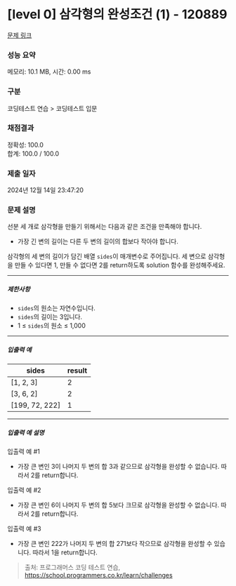 # [level 0] 삼각형의 완성조건 (1) - 120889 

[문제 링크](https://school.programmers.co.kr/learn/courses/30/lessons/120889) 

### 성능 요약

메모리: 10.1 MB, 시간: 0.00 ms

### 구분

코딩테스트 연습 > 코딩테스트 입문

### 채점결과

정확성: 100.0<br/>합계: 100.0 / 100.0

### 제출 일자

2024년 12월 14일 23:47:20

### 문제 설명

<p>선분 세 개로 삼각형을 만들기 위해서는 다음과 같은 조건을 만족해야 합니다.</p>

<ul>
<li>가장 긴 변의 길이는 다른 두 변의 길이의 합보다 작아야 합니다.</li>
</ul>

<p>삼각형의 세 변의 길이가 담긴 배열 <code>sides</code>이 매개변수로 주어집니다. 세 변으로 삼각형을 만들 수 있다면 1, 만들 수 없다면 2를 return하도록 solution 함수를 완성해주세요.</p>

<hr>

<h5>제한사항</h5>

<ul>
<li><code>sides</code>의 원소는 자연수입니다.</li>
<li><code>sides</code>의 길이는 3입니다.</li>
<li>1 ≤ <code>sides</code>의 원소 ≤ 1,000</li>
</ul>

<hr>

<h5>입출력 예</h5>
<table class="table">
        <thead><tr>
<th>sides</th>
<th>result</th>
</tr>
</thead>
        <tbody><tr>
<td>[1, 2, 3]</td>
<td>2</td>
</tr>
<tr>
<td>[3, 6, 2]</td>
<td>2</td>
</tr>
<tr>
<td>[199, 72, 222]</td>
<td>1</td>
</tr>
</tbody>
      </table>
<hr>

<h5>입출력 예 설명</h5>

<p>입출력 예 #1</p>

<ul>
<li>가장 큰 변인 3이 나머지 두 변의 합 3과 같으므로 삼각형을 완성할 수 없습니다. 따라서 2를 return합니다.</li>
</ul>

<p>입출력 예 #2</p>

<ul>
<li>가장 큰 변인 6이 나머지 두 변의 합 5보다 크므로 삼각형을 완성할 수 없습니다. 따라서 2를 return합니다.</li>
</ul>

<p>입출력 예 #3</p>

<ul>
<li>가장 큰 변인 222가 나머지 두 변의 합 271보다 작으므로 삼각형을 완성할 수 있습니다. 따라서 1을 return합니다.</li>
</ul>


> 출처: 프로그래머스 코딩 테스트 연습, https://school.programmers.co.kr/learn/challenges